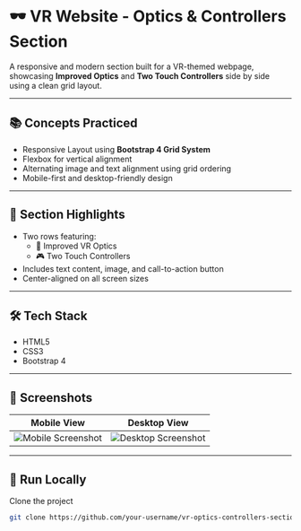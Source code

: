 # 🕶️ VR Website - Optics & Controllers Section

A responsive and modern section built for a VR-themed webpage, showcasing **Improved Optics** and **Two Touch Controllers** side by side using a clean grid layout.

---

## 📚 Concepts Practiced

- Responsive Layout using **Bootstrap 4 Grid System**
- Flexbox for vertical alignment
- Alternating image and text alignment using grid ordering
- Mobile-first and desktop-friendly design

---

## 🧠 Section Highlights

- Two rows featuring:
  - 📸 Improved VR Optics
  - 🎮 Two Touch Controllers
- Includes text content, image, and call-to-action button
- Center-aligned on all screen sizes

---

## 🛠️ Tech Stack

- HTML5  
- CSS3  
- Bootstrap 4  


---

## 📸 Screenshots

| Mobile View | Desktop View |
| :--: | :--: |
| ![Mobile Screenshot](https://github.com/user-attachments/assets/72dff0b7-cc6f-4a56-83b0-d4ff11bec985) | ![Desktop Screenshot](https://github.com/user-attachments/assets/c352dd4f-8b4a-448a-9c57-03b0f6731fbf) |

---

## 🚀 Run Locally

Clone the project

```bash
git clone https://github.com/your-username/vr-optics-controllers-section.git

